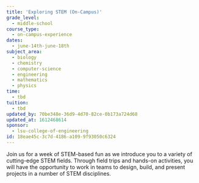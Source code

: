 ```yaml
---
title: 'Exploring STEM (On-Campus)'
grade_level:
  - middle-school
course_type:
  - on-campus-experience
dates:
  - june-14th-june-18th
subject_area:
  - biology
  - chemistry
  - computer-science
  - engineering
  - mathematics
  - physics
time:
  - tbd
tuition:
  - tbd
updated_by: 70be348e-36d9-4d70-82ce-0b173a724d68
updated_at: 1612468614
sponsor:
  - lsu-college-of-engineering
id: 18eae45c-3c7d-4186-a109-9f93050c6324
---
```

Join us for a week of STEM-based fun as we introduce you to a variety of cutting-edge STEM fields. Through field trips and hands-on activities, you will have the opportunity to work in teams to design, build, and present projects in a number of STEM disciplines.